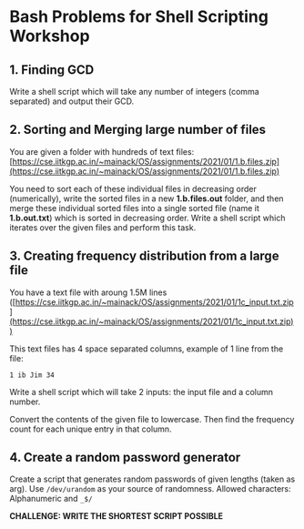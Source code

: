 # Bash Problems for Shell Scripting Workshop

## 1. Finding GCD

Write a shell script which will take any number of integers (comma separated) and output their GCD.


## 2. Sorting and Merging large number of files

You are given a folder with hundreds of text files: [https://cse.iitkgp.ac.in/~mainack/OS/assignments/2021/01/1.b.files.zip](https://cse.iitkgp.ac.in/~mainack/OS/assignments/2021/01/1.b.files.zip)

You need to sort each of these individual files in decreasing order (numerically), write the sorted files in a new **1.b.files.out** folder, and then merge these individual sorted files into a single sorted file (name it **1.b.out.txt**) which is sorted in decreasing order. Write a shell script which iterates over the given files and perform this task.


## 3. Creating frequency distribution from a large file

You have a text file with aroung 1.5M lines ([https://cse.iitkgp.ac.in/~mainack/OS/assignments/2021/01/1c_input.txt.zip](https://cse.iitkgp.ac.in/~mainack/OS/assignments/2021/01/1c_input.txt.zip))

This text files has 4 space separated columns, example of 1 line from the file:

`1 ib Jim 34`


Write a shell script which will take 2 inputs: the input file and a column number.

Convert the contents of the given file to lowercase. Then find the frequency count for each unique entry in that column.


## 4. Create a random password generator

Create a script that generates random passwords of given lengths (taken as arg). Use `/dev/urandom` as your source of randomness.
Allowed characters: Alphanumeric and `_$/`



**CHALLENGE: WRITE THE SHORTEST SCRIPT POSSIBLE** 
